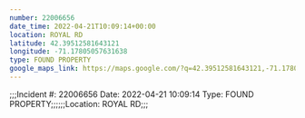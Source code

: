 ```yaml
---
number: 22006656
date_time: 2022-04-21T10:09:14+00:00
location: ROYAL RD
latitude: 42.39512581643121
longitude: -71.17805057631638
type: FOUND PROPERTY
google_maps_link: https://maps.google.com/?q=42.39512581643121,-71.17805057631638
---
```


;;;Incident #: 22006656  Date: 2022-04-21 10:09:14   Type: FOUND PROPERTY;;;;;;Location: ROYAL RD;;;
